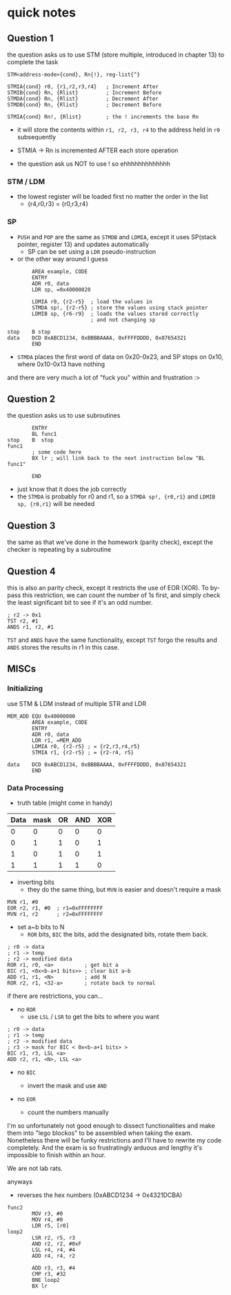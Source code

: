 # quick notes
## Question 1
the question asks us to use STM (store multiple, introduced in chapter 13) to complete the task
```
STM<address-mode>{cond}, Rn{!}, reg-list{^}

STMIA{cond} r0, {r1,r2,r3,r4}   ; Increment After
STMIB{cond} Rn, {Rlist}         ; Increment Before
STMDA{cond} Rn, {Rlist}         ; Decrement After
STMDB{cond} Rn, {Rlist}         ; Decrement Before

STMIA{cond} Rn!, {Rlist}        ; the ! increments the base Rn
```
- it will store the contents within `r1, r2, r3, r4` to the address held in `r0` subsequently
- STMIA -> Rn is incremented AFTER each store operation

- the question ask us NOT to use ! so ehhhhhhhhhhhhh
### STM / LDM
- the lowest register will be loaded first no matter the order in the list
  - {r4,r0,r3} = {r0,r3,r4}

### SP

- `PUSH` and `POP` are the same as `STMDB` and `LDMIA`, except it uses SP(stack pointer, register 13) and updates automatically 
  - SP can be set using a `LDR` pseudo-instruction
- or the other way around I guess
```
        AREA example, CODE
        ENTRY
        ADR r0, data
        LDR sp, =0x40000020
		
        LDMIA r0, {r2-r5}  ; load the values in
        STMDA sp!, {r2-r5} ; store the values using stack pointer
        LDMIB sp, {r6-r9}  ; loads the values stored correctly
                           ; and not changing sp
        
stop 	B stop
data    DCD 0xABCD1234, 0xBBBBAAAA, 0xFFFFDDDD, 0x87654321
        END
```
- `STMDA` places the first word of data on 0x20-0x23, and SP stops on 0x10, where 0x10-0x13 have nothing

and there are very much a lot of "fuck you" within and frustration :>
## Question 2
the question asks us to use subroutines
```
        ENTRY
        BL func1
stop    B  stop
func1
        ; some code here
        BX lr ; will link back to the next instruction below "BL func1"

        END
```
- just know that it does the job correctly
- the `STMDA` is probably for r0 and r1, so a `STMDA sp!, {r0,r1}` and `LDMIB sp, {r0,r1}` will be needed
  
## Question 3
the same as that we've done in the homework (parity check), except the checker is repeating by a subroutine

## Question 4
this is also an parity check, except it restricts the use of EOR (XOR).
To by-pass this restriction, we can count the number of 1s first, and simply check the least significant bit to see if it's an odd number.
```
; r2 -> 0x1
TST r2, #1
ANDS r1, r2, #1
```
`TST` and `ANDS` have the same functionality, except `TST` forgo the results and `ANDS` stores the results in r1 in this case.

## MISCs
### Initializing
use STM & LDM instead of multiple STR and LDR
```
MEM_ADD EQU 0x40000000
        AREA example, CODE
        ENTRY
        ADR r0, data
        LDR r1, =MEM_ADD
        LDMIA r0, {r2-r5} ; = {r2,r3,r4,r5}
        STMIA r1, {r2-r5} ; = {r2-r4, r5}

data    DCD 0xABCD1234, 0xBBBBAAAA, 0xFFFFDDDD, 0x87654321
        END
```

### Data Processing
- truth table (might come in handy)

|Data|mask|OR|AND|XOR|
|-|-|-|-|-|
|0|0|0|0|0|
|0|1|1|0|1|
|1|0|1|0|1|
|1|1|1|1|0|

- inverting bits
  - they do the same thing, but `MVN` is easier and doesn't require a mask
```
MVN r1, #0
EOR r2, r1, #0  ; r1=0xFFFFFFFF
MVN r1, r2      ; r2=0xFFFFFFFF
```

- set a~b bits to N
  - `ROR` bits, `BIC` the bits, add the designated bits, rotate them back.
```
; r0 -> data
; r1 -> temp
; r2 -> modified data
ROR r1, r0, <a>          ; get bit a
BIC r1, <0x<b-a+1 bits>> ; clear bit a~b
ADD r1, r1, <N>          ; add N
ROR r2, r1, <32-a>       ; rotate back to normal
```
if there are restrictions, you can...
- no `ROR`
  - use `LSL` / `LSR` to get the bits to where you want
```
; r0 -> data
; r1 -> temp
; r2 -> modified data
; r3 -> mask for BIC < 0x<b-a+1 bits> >
BIC r1, r3, LSL <a>
ADD r2, r1, <N>, LSL <a>
```
- no `BIC`
  - invert the mask and use `AND`

- no `EOR`
  - count the numbers manually

I'm so unfortunately not good enough to dissect functionalities and make them into "lego blockos" to be assembled when taking the exam. Nonetheless there will be funky restrictions and I'll have to rewrite my code completely. And the exam is so frustratingly arduous and lengthy it's impossible to finish within an hour.

We are not lab rats.

anyways
- reverses the hex numbers (0xABCD1234 -> 0x4321DCBA)
```
func2
        MOV r3, #0
        MOV r4, #0
        LDR r5, [r0]
loop2	
        LSR r2, r5, r3
        AND r2, r2, #0xF
        LSL r4, r4, #4
        ADD r4, r4, r2
        
        ADD r3, r3, #4
        CMP r3, #32
        BNE loop2
        BX lr
```